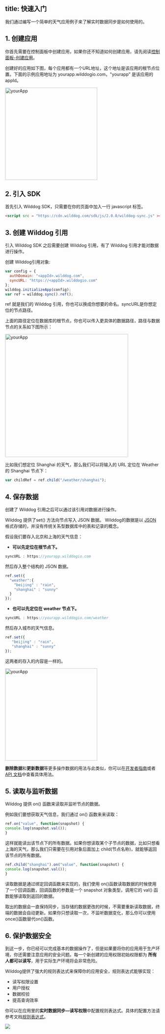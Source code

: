 
title: 快速入门
---

我们通过编写一个简单的天气应用例子来了解实时数据同步是如何使用的。

## 1. 创建应用

你首先需要在控制面板中创建应用，如果你还不知道如何创建应用，请先阅读[控制面板-创建应用](/console/creat.html)。

创建好的应用如下图，每个应用都有一个URL地址，这个地址是该应用的根节点位置。下面的示例应用地址为 yourapp.wilddogio.com，"yourapp” 是该应用的 appId。

<img src="/images/demoapp.png" alt="yourApp" width="300">

## 2. 引入 SDK
首先引入 Wilddog SDK，只需要在你的页面中加入一行 javascript 标签。

```html
<script src = "https://cdn.wilddog.com/sdk/js/2.0.0/wilddog-sync.js" ></script>
```

## 3. 创建 Wilddog 引用

引入 Wilddog SDK 之后需要创建 Wilddog 引用，有了 Wilddog 引用才能对数据进行操作。

创建 Wilddog引用对象:

```javascript
var config = {
  authDomain: "<appId>.wilddog.com",
  syncURL: "https://<appId>.wilddogio.com"
};
wilddog.initializeApp(config);
var ref = wilddog.sync().ref();
```

ref 就是我们的 Wilddog 引用，你也可以换成你想要的命名。syncURL是你想定位的节点路径。

上面的路径定位在数据库的根节点，你也可以传入更具体的数据路径，路径与数据节点的关系如下图所示：

<img src="/images/routeapp.png" alt="yourApp" width="400">

比如我们想定位 Shanghai 的天气，那么我们可以将输入的 URL 定位在 Weather 的 Shanghai 节点下：

```javascript
var childRef = ref.child("/weather/shanghai");
```



## 4. 保存数据

创建了 Wilddog 引用之后可以通过该引用对数据进行操作。

 Wilddog 提供了set() 方法向节点写入 JSON 数据。 Wilddog的数据是以 [JSON](http://json.org) 格式存储的，并没有传统关系型数据库中的表和记录的概念。 

假设我们要存入北京和上海的天气信息：

- **可以先定位在根节点下。**

``` javascript
syncURL : https://yourapp.wilddogio.com
```

然后存入整个结构的 JSON 数据。

```javascript
ref.set({
  "weather":{
    "beijing" : "rain",
    "shanghai" : "sunny"    
  }
});
```

- **也可以先定位在 weather 节点下。**

```javascript
syncURL : https://yourapp.wilddogio.com/weather
```

然后存入城市的天气信息。

```javascript
ref.set({
   "beijing" : "rain",
   "shanghai" : "sunny"    
});
```

 这两者的存入的内容是一样的。

 <img src="/images/saveapp.png" alt="yourApp" width="300">

**删除数据**和**更新数据**等更多操作数据的用法与此类似，你可以在[开发者指南](/guide/sync/web/retrieve-data.html)或者 [API 文档](/api/sync/web.html)中查看具体用法。

## 5. 读取与监听数据
Wilddog 提供 on() 函数来读取并监听节点的数据。

例如我们要想获取天气信息，我们通过 on() 函数来来读取：

```javascript
ref.on("value", function(snapshot) {
console.log(snapshot.val());
}
```


这样就能读出该节点下的所有数据。如果你想读取某个子节点的数据，比如只想看上海的天气，那么我们只需要在引用对象后面加上 child(节点名称)，就能够返回该节点的所有数据。

```javascript
ref.child("shanghai").on("value", function(snapshot) {
console.log(snapshot.val());
}
```

读取数据是通过绑定回调函数来实现的，我们使用 on()函数读取数据的时候使用了一个回调函数，回调函数的参数是一个 snapshot 对象类型，调用它的 val() 函数能够读取到返回的数据。

取出的数据会一直保持同步，当存储的数据更改的时候，不需要重新读取数据，终端的数据会自动更新。如果你只想读取一次，不监听数据变化，那么你可以使用once()函数替代on()函数。

## 6. 保护数据安全

到这一步，你已经可以完成基本的数据操作了，但是如果要将你的应用用于生产环境，你还需要注意应用的安全问题。每一个新创建的应用权限初始权限都为 **所有人都可以读写**，用于实际生产环境将会非常危险。

Wilddog提供了强大的规则表达式来保障你的应用安全，规则表达式能够实现：

- 读写权限设置
- 用户授权
- 数据校验
- 提高查询效率

你可以在应用里的**实时数据同步—读写权限**中配置规则表达式。具体的配置方法请参考文档[规则表达式](/guide/sync/rules/introduce.html)。

![](http://ocpo37x5v.bkt.clouddn.com/2016-09-01-%E8%A7%84%E5%88%99%E8%A1%A8%E8%BE%BE%E5%BC%8F.png)











